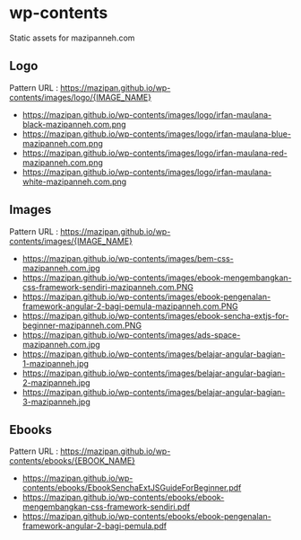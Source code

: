 # wp-contents
Static assets for mazipanneh.com


## Logo
Pattern URL : https://mazipan.github.io/wp-contents/images/logo/{IMAGE_NAME}

+ https://mazipan.github.io/wp-contents/images/logo/irfan-maulana-black-mazipanneh.com.png
+ https://mazipan.github.io/wp-contents/images/logo/irfan-maulana-blue-mazipanneh.com.png
+ https://mazipan.github.io/wp-contents/images/logo/irfan-maulana-red-mazipanneh.com.png
+ https://mazipan.github.io/wp-contents/images/logo/irfan-maulana-white-mazipanneh.com.png

## Images
Pattern URL : https://mazipan.github.io/wp-contents/images/{IMAGE_NAME}

+ https://mazipan.github.io/wp-contents/images/bem-css-mazipanneh.com.jpg
+ https://mazipan.github.io/wp-contents/images/ebook-mengembangkan-css-framework-sendiri-mazipanneh.com.PNG
+ https://mazipan.github.io/wp-contents/images/ebook-pengenalan-framework-angular-2-bagi-pemula-mazipanneh.com.PNG
+ https://mazipan.github.io/wp-contents/images/ebook-sencha-extjs-for-beginner-mazipanneh.com.PNG
+ https://mazipan.github.io/wp-contents/images/ads-space-mazipanneh.com.jpg
+ https://mazipan.github.io/wp-contents/images/belajar-angular-bagian-1-mazipanneh.jpg
+ https://mazipan.github.io/wp-contents/images/belajar-angular-bagian-2-mazipanneh.jpg
+ https://mazipan.github.io/wp-contents/images/belajar-angular-bagian-3-mazipanneh.jpg

## Ebooks
Pattern URL : https://mazipan.github.io/wp-contents/ebooks/{EBOOK_NAME}

+ https://mazipan.github.io/wp-contents/ebooks/EbookSenchaExtJSGuideForBeginner.pdf
+ https://mazipan.github.io/wp-contents/ebooks/ebook-mengembangkan-css-framework-sendiri.pdf
+ https://mazipan.github.io/wp-contents/ebooks/ebook-pengenalan-framework-angular-2-bagi-pemula.pdf

